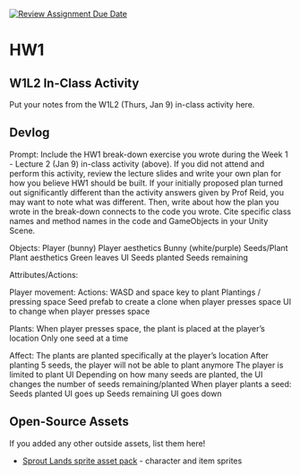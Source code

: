 [![Review Assignment Due Date](https://classroom.github.com/assets/deadline-readme-button-22041afd0340ce965d47ae6ef1cefeee28c7c493a6346c4f15d667ab976d596c.svg)](https://classroom.github.com/a/MjLLqDcN)
# HW1
## W1L2 In-Class Activity

Put your notes from the W1L2 (Thurs, Jan 9) in-class activity here.

## Devlog
Prompt: Include the HW1 break-down exercise you wrote during the Week 1 - Lecture 2 (Jan 9) in-class activity (above). If you did not attend and perform this activity, review the lecture slides and write your own plan for how you believe HW1 should be built. If your initially proposed plan turned out significantly different than the activity answers given by Prof Reid, you may want to note what was different. Then, write about how the plan you wrote in the break-down connects to the code you wrote. Cite specific class names and method names in the code and GameObjects in your Unity Scene.


Objects:
Player (bunny)
Player aesthetics
Bunny (white/purple)
Seeds/Plant
Plant aesthetics 
Green leaves
UI
Seeds planted
Seeds remaining

Attributes/Actions:

Player movement:
Actions:
WASD and space key to plant
Plantings / pressing space 
Seed prefab to create a clone when player presses space 
UI to change when player presses space 


Plants:
When player presses space, the plant is placed at the player’s location 
Only one seed at a time 

Affect:
The plants are planted specifically at the player’s location
After planting 5 seeds, the player will not be able to plant anymore
The player is limited to plant
UI
Depending on how many seeds are planted, the UI changes the number of seeds remaining/planted
When player plants a seed:
Seeds planted UI goes up
Seeds remaining UI goes down 



## Open-Source Assets
If you added any other outside assets, list them here!
- [Sprout Lands sprite asset pack](https://cupnooble.itch.io/sprout-lands-asset-pack) - character and item sprites
